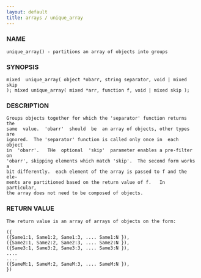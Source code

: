 ```yaml
---
layout: default
title: arrays / unique_array
---
```


### NAME

    unique_array() - partitions an array of objects into groups

### SYNOPSIS

    mixed  unique_array( object *obarr, string separator, void | mixed skip
    ); mixed unique_array( mixed *arr, function f, void | mixed skip );

### DESCRIPTION

    Groups objects together for which the 'separator' function returns  the
    same  value.  'obarr'  should  be  an array of objects, other types are
    ignored.  The 'separator' function is called only once in  each  object
    in  'obarr'.   THe  optional  'skip'  parameter enables a pre-filter on
    'obarr', skipping elements which match 'skip'.  The second form works a
    bit differently.  each element of the array is passed to f and the ele‐
    ments are partitioned based on the return value of f.   In  particular,
    the array does not need to be composed of objects.

### RETURN VALUE

    The return value is an array of arrays of objects on the form:

    ({
    ({Same1:1, Same1:2, Same1:3, .... Same1:N }),
    ({Same2:1, Same2:2, Same2:3, .... Same2:N }),
    ({Same3:1, Same3:2, Same3:3, .... Same3:N }),
    ....
    ....
    ({SameM:1, SameM:2, SameM:3, .... SameM:N }),
    })
